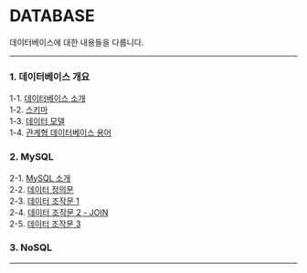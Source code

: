 # DATABASE
데이터베이스에 대한 내용들을 다룹니다. <br/>

---
### 1. 데이터베이스 개요
1-1. [데이터베이스 소개](https://bamtory29.tistory.com/entry/%EB%8D%B0%EC%9D%B4%ED%84%B0%EB%B2%A0%EC%9D%B4%EC%8A%A4-DB?category=1027890) <br/>
1-2. [스키마](https://bamtory29.tistory.com/entry/%EC%8A%A4%ED%82%A4%EB%A7%88-Schema?category=1027890) <br/>
1-3. [데이터 모델](https://bamtory29.tistory.com/entry/%EB%8D%B0%EC%9D%B4%ED%84%B0-%EB%AA%A8%EB%8D%B8?category=1027890) <br/>
1-4. [관계형 데이터베이스 용어](https://bamtory29.tistory.com/entry/%EA%B4%80%EA%B3%84%ED%98%95-%EB%8D%B0%EC%9D%B4%ED%84%B0%EB%B2%A0%EC%9D%B4%EC%8A%A4-%EC%9A%A9%EC%96%B4-%EC%A0%95%EB%A6%AC) <br/>

### 2. MySQL
2-1. [MySQL 소개](https://bamtory29.tistory.com/entry/MySQL-MySQL) <br/>
2-2. [데이터 정의문](https://bamtory29.tistory.com/entry/MySQL-%EB%8D%B0%EC%9D%B4%ED%84%B0-%EC%A0%5%EC%9D%98%EB%AC%B8-DDL) <br/>
2-3. [데이터 조작문 1](https://bamtory29.tistory.com/entry/MySQL-%EB%8D%B0%EC%9D%B4%ED%84%B0-%EC%A1%B0%EC%9E%91%EB%AC%B8-DML) <br/>
2-4. [데이터 조작문 2 - JOIN](https://bamtory29.tistory.com/entry/MySQL-%EB%8D%B0%EC%9D%B4%ED%84%B0-%EC%A1%B0%EC%9E%91%EB%AC%B8-DML-JOIN) <br/>
2-5. [데이터 조작문 3](https://bamtory29.tistory.com/entry/MySQL-%EB%8D%B0%EC%9D%B4%ED%84%B0-%EC%A1%B0%EC%9E%91%EB%AC%B8-DML-UNION-SUB-QUERY) <br/>

### 3. NoSQL

---